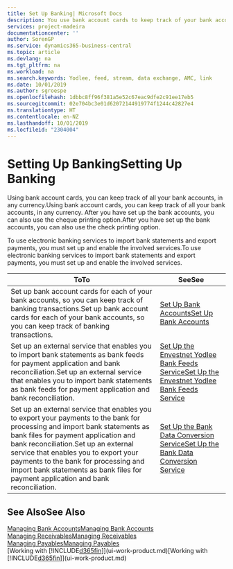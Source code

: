 ```yaml
---
title: Set Up Banking| Microsoft Docs
description: You use bank account cards to keep track of your bank accounts and set up bank feeds, such as Yodlee, to exchange data.
services: project-madeira
documentationcenter: ''
author: SorenGP
ms.service: dynamics365-business-central
ms.topic: article
ms.devlang: na
ms.tgt_pltfrm: na
ms.workload: na
ms.search.keywords: Yodlee, feed, stream, data exchange, AMC, link
ms.date: 10/01/2019
ms.author: sgroespe
ms.openlocfilehash: 1dbbc8ff96f381a5e52c67eac9dfe2c91ee17eb5
ms.sourcegitcommit: 02e704bc3e01d62072144919774f1244c42827e4
ms.translationtype: HT
ms.contentlocale: en-NZ
ms.lasthandoff: 10/01/2019
ms.locfileid: "2304004"
---
```

# <a name="setting-up-banking"></a><span data-ttu-id="0bc6c-103">Setting Up Banking</span><span class="sxs-lookup"><span data-stu-id="0bc6c-103">Setting Up Banking</span></span>
<span data-ttu-id="0bc6c-104">Using bank account cards, you can keep track of all your bank accounts, in any currency.</span><span class="sxs-lookup"><span data-stu-id="0bc6c-104">Using bank account cards, you can keep track of all your bank accounts, in any currency.</span></span> <span data-ttu-id="0bc6c-105">After you have set up the bank accounts, you can also use the cheque printing option.</span><span class="sxs-lookup"><span data-stu-id="0bc6c-105">After you have set up the bank accounts, you can also use the check printing option.</span></span>

<span data-ttu-id="0bc6c-106">To use electronic banking services to import bank statements and  export payments, you must set up and enable the involved services.</span><span class="sxs-lookup"><span data-stu-id="0bc6c-106">To use electronic banking services to import bank statements and  export payments, you must set up and enable the involved services.</span></span>

| <span data-ttu-id="0bc6c-107">To</span><span class="sxs-lookup"><span data-stu-id="0bc6c-107">To</span></span> | <span data-ttu-id="0bc6c-108">See</span><span class="sxs-lookup"><span data-stu-id="0bc6c-108">See</span></span> |
| --- | --- |
| <span data-ttu-id="0bc6c-109">Set up bank account cards for each of your bank accounts, so you can keep track of banking transactions.</span><span class="sxs-lookup"><span data-stu-id="0bc6c-109">Set up bank account cards for each of your bank accounts, so you can keep track of banking transactions.</span></span> |[<span data-ttu-id="0bc6c-110">Set Up Bank Accounts</span><span class="sxs-lookup"><span data-stu-id="0bc6c-110">Set Up Bank Accounts</span></span>](bank-how-setup-bank-accounts.md) |
| <span data-ttu-id="0bc6c-111">Set up an external service that enables you to import bank statements as bank feeds for payment application and bank reconciliation.</span><span class="sxs-lookup"><span data-stu-id="0bc6c-111">Set up an external service that enables you to import bank statements as bank feeds for payment application and bank reconciliation.</span></span> |[<span data-ttu-id="0bc6c-112">Set Up the Envestnet Yodlee Bank Feeds Service</span><span class="sxs-lookup"><span data-stu-id="0bc6c-112">Set Up the Envestnet Yodlee Bank Feeds Service</span></span>](bank-how-setup-bank-statement-service.md) |
| <span data-ttu-id="0bc6c-113">Set up an external service that enables you to export your payments to the bank for processing  and import bank statements as bank files for payment application and bank reconciliation.</span><span class="sxs-lookup"><span data-stu-id="0bc6c-113">Set up an external service that enables you to export your payments to the bank for processing  and import bank statements as bank files for payment application and bank reconciliation.</span></span> |[<span data-ttu-id="0bc6c-114">Set Up the Bank Data Conversion Service</span><span class="sxs-lookup"><span data-stu-id="0bc6c-114">Set Up the Bank Data Conversion Service</span></span>](bank-how-setup-bank-data-conversion-service.md) |

## <a name="see-also"></a><span data-ttu-id="0bc6c-115">See Also</span><span class="sxs-lookup"><span data-stu-id="0bc6c-115">See Also</span></span>
[<span data-ttu-id="0bc6c-116">Managing Bank Accounts</span><span class="sxs-lookup"><span data-stu-id="0bc6c-116">Managing Bank Accounts</span></span>](bank-manage-bank-accounts.md)  
[<span data-ttu-id="0bc6c-117">Managing Receivables</span><span class="sxs-lookup"><span data-stu-id="0bc6c-117">Managing Receivables</span></span>](receivables-manage-receivables.md)  
[<span data-ttu-id="0bc6c-118">Managing Payables</span><span class="sxs-lookup"><span data-stu-id="0bc6c-118">Managing Payables</span></span>](payables-manage-payables.md)  
<span data-ttu-id="0bc6c-119">[Working with [!INCLUDE[d365fin](includes/d365fin_md.md)]](ui-work-product.md)</span><span class="sxs-lookup"><span data-stu-id="0bc6c-119">[Working with [!INCLUDE[d365fin](includes/d365fin_md.md)]](ui-work-product.md)</span></span>
